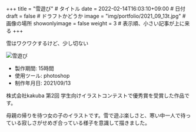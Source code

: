 +++
title = "雪遊び" # タイトル
date = 2022-02-14T16:03:10+09:00 # 日付
draft = false # ドラフトかどうか
image = "img/portfolio/2021_09_13t.jpg" # 画像の場所
showonlyimage = false
weight = 3 # 表示順、小さい記事が上に来る 
+++

雪はワクワクするけど、少し切ない
<!--見出しここまで-->
<!--more-->

![雪遊び](/img/portfolio/2021_09_13.jpg)

- 製作期間: 15時間
- 使用ツール: photoshop
- 制作年月日: 2021/09/13

株式会社kakuba 第2回 学生向けイラストコンテストで優秀賞を受賞した作品です。

母親の帰りを待つ女の子のイラストです。雪で遊ぶ楽しさと、寒い中一人で待っている寂しさがせめぎ合っている様子を意識して描きました。
